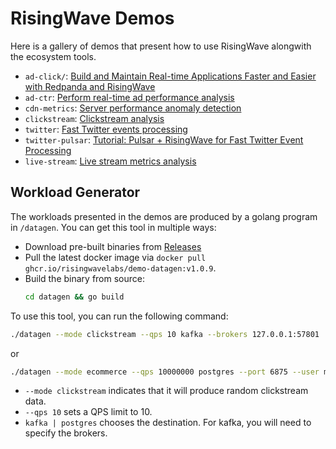 # RisingWave Demos

Here is a gallery of demos that present how to use RisingWave alongwith the ecosystem tools.

- `ad-click/`: [Build and Maintain Real-time Applications Faster and Easier with Redpanda and RisingWave](https://singularity-data.com/blog/build-with-Redpanda-and-RisingWave)
- `ad-ctr`: [Perform real-time ad performance analysis](https://www.risingwave.dev/docs/latest/real-time-ad-performance-analysis/)
- `cdn-metrics`: [Server performance anomaly detection](https://www.risingwave.dev/docs/latest/server-performance-anomaly-detection/)
- `clickstream`: [Clickstream analysis](https://www.risingwave.dev/docs/latest/clickstream-analysis/)
- `twitter`: [Fast Twitter events processing](https://www.risingwave.dev/docs/latest/fast-twitter-events-processing/)
- `twitter-pulsar`: [Tutorial: Pulsar + RisingWave for Fast Twitter Event Processing](https://www.risingwave.com/blog/tutorial-pulsar-risingwave-for-fast-twitter-events-processing/)
- `live-stream`: [Live stream metrics analysis](https://www.risingwave.dev/docs/latest/live-stream-metrics-analysis/)

## Workload Generator

The workloads presented in the demos are produced by a golang program in `/datagen`. You can get this tool in multiple ways:

- Download pre-built binaries from [Releases](https://github.com/risingwavelabs/risingwave-demo/releases)
- Pull the latest docker image via `docker pull ghcr.io/risingwavelabs/demo-datagen:v1.0.9`.
- Build the binary from source:
  ```sh
  cd datagen && go build
  ```

To use this tool, you can run the following command:

```sh
./datagen --mode clickstream --qps 10 kafka --brokers 127.0.0.1:57801
```

or

```sh
./datagen --mode ecommerce --qps 10000000 postgres --port 6875 --user materialize --db materialize
```

- `--mode clickstream` indicates that it will produce random clickstream data.
- `--qps 10` sets a QPS limit to 10.
- `kafka | postgres` chooses the destination. For kafka, you will need to specify the brokers.
